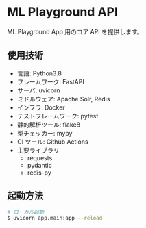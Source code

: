 # ML Playground API

ML Playground App 用のコア API を提供します。

## 使用技術

- 言語: Python3.8
- フレームワーク: FastAPI
- サーバ: uvicorn
- ミドルウェア: Apache Solr, Redis
- インフラ: Docker
- テストフレームワーク: pytest
- 静的解析ツール: flake8
- 型チェッカー: mypy
- CI ツール: Github Actions
- 主要ライブラリ
  - requests
  - pydantic
  - redis-py

## 起動方法

```bash
# ローカル起動
$ uvicorn app.main:app --reload
```
